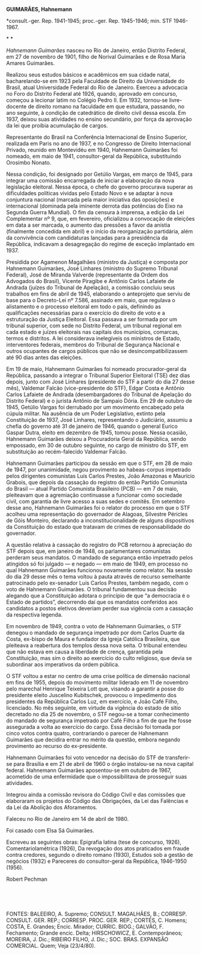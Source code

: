 **GUIMARÃES, Hahnemann**

\*consult.-ger. Rep. 1941-1945; proc.-ger. Rep. 1945-1946; min. STF
1946-1967.

* *

*Hahnemann Guimarães* nasceu no Rio de Janeiro, então Distrito Federal,
em 27 de novembro de 1901, filho de Norival Guimarães e de Rosa Maria
Amares Guimarães.

Realizou seus estudos básicos e acadêmicos em sua cidade natal,
bacharelando-se em 1923 pela Faculdade de Direito da Universidade do
Brasil, atual Universidade Federal do Rio de Janeiro. Exerceu a
advocacia no Foro do Distrito Federal até 1926, quando, aprovado em
concurso, começou a lecionar latim no Colégio Pedro II. Em 1932,
tornou-se livre-docente de direito romano na faculdade em que estudara,
passando, no ano seguinte, à condição de catedrático de direito civil
dessa escola. Em 1937, deixou suas atividades no ensino secundário, por
força da aprovação da lei que proibia acumulação de cargos.

Representante do Brasil na Conferência Internacional de Ensino Superior,
realizada em Paris no ano de 1937, e no Congresso de Direito
Internacional Privado, reunido em Montevidéu em 1940, Hahnemann
Guimarães foi nomeado, em maio de 1941, consultor-geral da República,
substituindo Orosimbo Nonato.

Nessa condição, foi designado por Getúlio Vargas, em março de 1945, para
integrar uma comissão encarregada de iniciar a elaboração da nova
legislação eleitoral. Nessa época, o chefe do governo procurava superar
as dificuldades políticas vividas pelo Estado Novo e se adaptar à nova
conjuntura nacional (marcada pela maior iniciativa das oposições) e
internacional (dominada pela iminente derrota das potências do Eixo na
Segunda Guerra Mundial). O fim da censura à imprensa, a edição da Lei
Complementar nº 9, que, em fevereiro, oficializou a convocação de
eleições em data a ser marcada, o aumento das pressões a favor da
anistia (finalmente concedida em abril) e o início da reorganização
partidária, além da convivência com candidaturas lançadas para a
presidência da República, indicavam a desagregação do regime de exceção
implantado em 1937.

Presidida por Agamenon Magalhães (ministro da Justiça) e composta por
Hahnemann Guimarães, José Linhares (ministro do Supremo Tribunal
Federal), José de Miranda Valverde (representante da Ordem dos Advogados
do Brasil), Vicente Piragibe e Antônio Carlos Lafaiete de Andrada
(juízes do Tribunal de Apelação), a comissão concluiu seus trabalhos em
fins de abril de 1945, elaborando o anteprojeto que serviu de base para
o Decreto-Lei nº 7.586, assinado em maio, que regulava o alistamento e o
processo eleitoral em todo o país, definindo as qualificações
necessárias para o exercício do direito de voto e a estruturação da
Justiça Eleitoral. Essa passava a ser formada por um tribunal superior,
com sede no Distrito Federal, um tribunal regional em cada estado e
juízes eleitorais nas capitais dos municípios, comarcas, termos e
distritos. A lei considerava inelegíveis os ministros de Estado,
interventores federais, membros do Tribunal de Segurança Nacional e
outros ocupantes de cargos públicos que não se desincompatibilizassem
até 90 dias antes das eleições.

Em 19 de maio, Hahnemann Guimarães foi nomeado procurador-geral da
República, passando a integrar o Tribunal Superior Eleitoral (TSE) dez
dias depois, junto com José Linhares (presidente do STF a partir do dia
27 desse mês), Valdemar Falcão (vice-presidente do STF), Edgar Costa e
Antônio Carlos Lafaiete de Andrada (desembargadores do Tribunal de
Apelação do Distrito Federal) e o jurista Antônio de Sampaio Dória. Em
29 de outubro de 1945, Getúlio Vargas foi derrubado por um movimento
encabeçado pela cúpula militar. Na ausência de um Poder Legislativo,
extinto pela Constituição de 1937, José Linhares, representando o
Judiciário, assumiu a chefia do governo até 31 de janeiro de 1946,
quando o general Eurico Gaspar Dutra, eleito em dezembro de 1945, tomou
posse. Nessa ocasião, Hahnemann Guimarães deixou a Procuradoria Geral da
República, sendo empossado, em 30 de outubro seguinte, no cargo de
ministro do STF, em substituição ao recém-falecido Valdemar Falcão.

Hahnemann Guimarães participou da sessão em que o STF, em 28 de maio de
1947, por unanimidade, negou provimento ao habeas-corpus impetrado pelos
dirigentes comunistas Luís Carlos Prestes, João Amazonas e Maurício
Grabois, que depois da cassação do registro do então Partido Comunista
do Brasil — atual Partido Comunista Brasileiro (PCB) — em 7 de maio,
pleiteavam que a agremiação continuasse a funcionar como sociedade
civil, com garantia de livre acesso a suas sedes e comitês. Em setembro
desse ano, Hahnemann Guimarães foi o relator do processo em que o STF
acolheu uma representação do governador de Alagoas, Silvestre Péricles
de Góis Monteiro, declarando a inconstitucionalidade de alguns
dispositivos da Constituição do estado que tratavam de crimes de
responsabilidade do governador.

A questão relativa à cassação do registro do PCB retornou à apreciação
do STF depois que, em janeiro de 1948, os parlamentares comunistas
perderam seus mandatos. O mandado de segurança então impetrado pelos
atingidos só foi julgado — e negado — em maio de 1949, em processo no
qual Hahnemann Guimarães funcionou novamente como relator. Na sessão do
dia 29 desse mês o tema voltou à pauta através de recurso semelhante
patrocinado pelo ex-senador Luís Carlos Prestes, também negado, com o
voto de Hahnemann Guimarães. O tribunal fundamentou sua decisão alegando
que a Constituição adotara o princípio de que “a democracia é o Estado
de partidos”, decorrendo daí que os mandatos conferidos aos candidatos a
postos eletivos deveriam perder sua vigência com a cassação da
respectiva legenda.

Em novembro de 1949, contra o voto de Hahnemann Guimarães, o STF denegou
o mandado de segurança impetrado por dom Carlos Duarte da Costa,
ex-bispo de Maura e fundador da Igreja Católica Brasileira, que
pleiteava a reabertura dos templos dessa nova seita. O tribunal entendeu
que não estava em causa a liberdade de crença, garantida pela
Constituição, mas sim o direito ao exercício do culto religioso, que
devia se subordinar aos imperativos da ordem pública.

O STF voltou a estar no centro de uma crise política de dimensão
nacional em fins de 1955, depois do movimento militar liderado em 11 de
novembro pelo marechal Henrique Teixeira Lott que, visando a garantir a
posse do presidente eleito Juscelino Kubitschek, provocou o impedimento
dos presidentes da República Carlos Luz, em exercício, e João Café
Filho, licenciado. No mês seguinte, em virtude da vigência do estado de
sítio decretado no dia 25 de novembro, o STF negou-se a tomar
conhecimento do mandado de segurança impetrado por Café Filho a fim de
que lhe fosse assegurada a volta ao exercício do cargo. Essa decisão foi
tomada por cinco votos contra quatro, contrariando o parecer de
Hahnemann Guimarães que decidira entrar no mérito da questão, embora
negando provimento ao recurso do ex-presidente.

Hahnemann Guimarães foi voto vencedor na decisão do STF de transferir-se
para Brasília e em 21 de abril de 1960 o órgão instalou-se na nova
capital federal. Hahnemann Guimarães aposentou-se em outubro de 1967,
acometido de uma enfermidade que o impossibilitava de prosseguir suas
atividades.

Integrou ainda a comissão revisora do Código Civil e das comissões que
elaboraram os projetos do Código das Obrigações, da Lei das Falências e
da Lei da Abolição dos Aforamentos.

Faleceu no Rio de Janeiro em 14 de abril de 1980.

Foi casado com Elsa Sá Guimarães.

Escreveu as seguintes obras: Epigrafia latina (tese de concurso, 1926),
Comentariolamétrica (1926), Da revogação dos atos praticados em fraude
contra credores, segundo o direito romano (1930), Estudos sob a gestão
de negócios (1932) e Pareceres do consultor-geral da República,
1946-1950 (1956).

Robert Pechman

 

 

FONTES: BALEEIRO, A. Supremo; CONSULT. MAGALHÃES, B.; CORRESP. CONSULT.
GER. REP.; CORRESP. PROC. GER. REP.; CORTÉS, C. Homens; COSTA, E.
Grandes; Encic. Mirador; CURRIC. BIOG.; GALVÃO, F. Fechamento; Grande
encic. Delta; HIRSCHOWICZ, E. Contemporâneos; MOREIRA, J. Dic.; RIBEIRO
FILHO, J. Dic.; SOC. BRAS. EXPANSÃO COMERCIAL. Quem; Veja (23/4/80).

 
